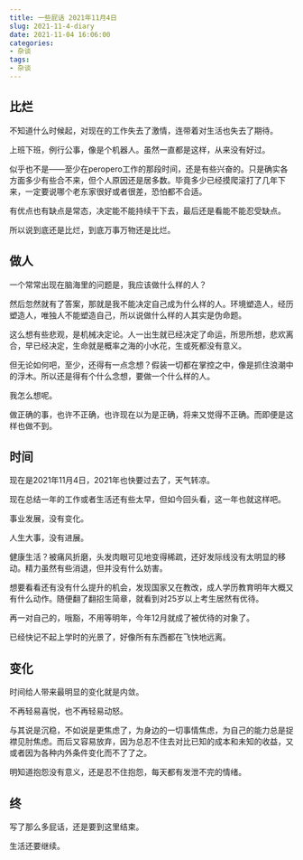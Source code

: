 ```yaml
---
title: 一些屁话 2021年11月4日
slug: 2021-11-4-diary
date: 2021-11-04 16:06:00
categories:
- 杂谈
tags:
- 杂谈
---
```




## 比烂

不知道什么时候起，对现在的工作失去了激情，连带着对生活也失去了期待。

上班下班，例行公事，像是个机器人。虽然一直都是这样，从来没有好过。

似乎也不是——至少在peropero工作的那段时间，还是有些兴奋的。只是确实各方面多少有些合不来，但个人原因还是居多数。毕竟多少已经摸爬滚打了几年下来，一定要说哪个老东家很好或者很差，恐怕都不合适。

有优点也有缺点是常态，决定能不能持续干下去，最后还是看能不能忍受缺点。

所以说到底还是比烂，到底万事万物还是比烂。

## 做人

一个常常出现在脑海里的问题是，我应该做什么样的人？

然后忽然就有了答案，那就是我不能决定自己成为什么样的人。环境塑造人，经历塑造人，唯独人不能塑造自己，所以说做什么样的人其实是伪命题。

这么想有些悲观，是机械决定论。人一出生就已经决定了命运，所思所想，悲欢离合，早已经决定，生命就是概率之海的小水花，生或死都没有意义。

但无论如何吧，至少，还得有一点念想？假装一切都在掌控之中，像是抓住浪潮中的浮木。所以还是得有个什么念想，要做一个什么样的人。

我怎么想呢。

做正确的事，也许不正确，也许现在以为是正确，将来又觉得不正确。而即便是这样也做不到。

## 时间

现在是2021年11月4日，2021年也快要过去了，天气转凉。

现在总结一年的工作或者生活还有些太早，但如今回头看，这一年也就这样吧。

事业发展，没有变化。

人生大事，没有进展。

健康生活？被痛风折磨，头发肉眼可见地变得稀疏，还好发际线没有太明显的移动。精力虽然有些消退，但并没有什么妨害。

想要看看还有没有什么提升的机会，发现国家又在教改，成人学历教育明年大概又有什么动作。随便翻了翻招生简章，就看到对25岁以上考生居然有优待。

再一对自己的，哦豁，不用等明年，今年12月就成了被优待的对象了。

已经快记不起上学时的光景了，好像所有东西都在飞快地远离。

## 变化

时间给人带来最明显的变化就是内敛。

不再轻易喜悦，也不再轻易动怒。

与其说是沉稳，不如说是更焦虑了，为身边的一切事情焦虑，为自己的能力总是捉襟见肘焦虑。而后又容易放弃，因为总忍不住去对比已知的成本和未知的收益，又或者因为各种内外条件变化而不了了之。

明知道抱怨没有意义，还是忍不住抱怨，每天都有发泄不完的情绪。

## 终

写了那么多屁话，还是要到这里结束。

生活还要继续。